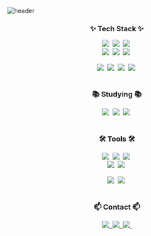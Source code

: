 <!--타이틀 부분-->
![header](https://capsule-render.vercel.app/api?type=rounded&color=auto&height=150&section=header&text=Dohyeon%20Kim&fontSize=70)

<!--내용 부분-->
<h3 align="center">✨ Tech Stack ✨</h3>
<div align="center">
  <img src="https://img.shields.io/badge/OpenCV-5C3EE8.svg?style=for-the-badge&logo=opencv&logoColor=61DAFB" />&nbsp
  <img src="https://img.shields.io/badge/TensorFlow-FF6F00.svg?style=for-the-badge&logo=tensorflow&logoColor=20232a" />&nbsp
  <img src="https://img.shields.io/badge/pyTorch-EE4C2C.svg?style=for-the-badge&logo=pytorch&logoColor=white" />&nbsp
</div>

<div align="center">
  <img src="https://img.shields.io/badge/keras-D00000.svg?style=for-the-badge&logo=keras&logoColor=ffd35b" />&nbsp
  <img src="https://img.shields.io/badge/cuda-76B900.svg?style=for-the-badge&logo=nvidia&logoColor=black" />&nbsp
  <img src="https://img.shields.io/badge/c++-00599C.svg?style=for-the-badge&logo=cplusplus&logoColor=white" />&nbsp
</div>

<br>

<div align="center">
  <img src="https://img.shields.io/badge/python-3670A0?style=for-the-badge&logo=python&logoColor=ffdd54" />&nbsp
  <img src="https://img.shields.io/badge/pandas-150458.svg?style=for-the-badge&logo=pandas&logoColor=white" />&nbsp
  <img src="https://img.shields.io/badge/numpy-4d77cf.svg?style=for-the-badge&logo=numpy&logoColor=white" />&nbsp
  <img src="https://img.shields.io/badge/Matplotlib-11557c.svg?style=for-the-badge&logo=Matplotlib&logoColor=white" />&nbsp
</div>

<br>

<h3 align="center">📚 Studying 📚</h3>
<div align="center">
  <img src="https://img.shields.io/badge/deep%20learning-007ACC.svg?style=for-the-badge&logo=deeplearning&logoColor=white" />&nbsp
  <img src="https://img.shields.io/badge/computer%20vision-FF4154?style=for-the-badge&logo=computervision&logoColor=white" />&nbsp
  <img src="https://img.shields.io/badge/image%20processing-3578E5?style=for-the-badge&logo=imageprocessing&logoColor=white" />&nbsp
</div>

<br>

<h3 align="center">🛠 Tools 🛠</h3>
<div align="center">
  <img src="https://img.shields.io/badge/git-F05033.svg?style=for-the-badge&logo=git&logoColor=white" />&nbsp
  <img src="https://img.shields.io/badge/github-181717.svg?style=for-the-badge&logo=github&logoColor=white" />&nbsp
  <img src="https://img.shields.io/badge/Notion-F3F3F3.svg?style=for-the-badge&logo=notion&logoColor=black" />&nbsp
</div>

<div align="center">
  <img src="https://img.shields.io/badge/docker-2496ED.svg?style=for-the-badge&logo=docker&logoColor=white" />&nbsp
  <img src="https://img.shields.io/badge/ubuntu-E95420.svg?style=for-the-badge&logo=ubuntu&logoColor=white" />&nbsp
</div>

<br>

<div align="center">
  <img src="https://img.shields.io/badge/VSCode-2C2C32.svg?style=for-the-badge&logo=visual-studio-code&logoColor=22ABF3" />&nbsp
  <img src="https://img.shields.io/badge/jupyter-2C2C32.svg?style=for-the-badge&logo=jupyter&logoColor=F37726" />&nbsp
<!--   <img src="https://img.shields.io/badge/Colab-2C2C32.svg?style=for-the-badge&logo=googlecolab&logoColor=F9AB00" />&nbsp -->
</div>

<br>

<h3 align="center">📫 Contact 📫</h3>
<div align="center">
  <a href="https://velog.io/@doneunim">
    <img src="https://img.shields.io/badge/Velog-1EBC8F?style=for-the-badge&logo=velog&logoColor=white" />&nbsp
  </a>
  <a href="mailto:kimdyun@chungbuk.ac.kr">
    <img
      src="https://img.shields.io/badge/kimdyun@chungbuk.ac.kr-D14836?style=for-the-badge&logo=gmail&logoColor=white"/>&nbsp
  </a>
  <a href="https://www.linkedin.com/in/kimdohyeonpage/">
    <img src="https://img.shields.io/badge/linkedin-071D49?style=for-the-badge&logo=linkedin&logoColor=white" />&nbsp
  </a>
</div>


<!--
아이콘 사이트: https://simpleicons.org/?q=pytorch
배지 사이트: https://shields.io/badges

**kimdyun22/kimdyun22** is a ✨ _special_ ✨ repository because its `README.md` (this file) appears on your GitHub profile.

Here are some ideas to get you started:

- 🔭 I’m currently working on ...
- 🌱 I’m currently learning ...
- 👯 I’m looking to collaborate on ...
- 🤔 I’m looking for help with ...
- 💬 Ask me about ...
- 📫 How to reach me: ...
- 😄 Pronouns: ...
- ⚡ Fun fact: ...
-->
